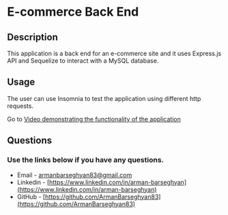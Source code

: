 # E-commerce Back End

## Description

This application is a back end for an e-commerce site and it uses Express.js API and  Sequelize to interact with a MySQL database.

## Usage

The user can use Insomnia to test the application using different http requests.


Go to [Video demonstrating the functionality of the application](https://drive.google.com/file/d/17kNHPaVAvJzQ2x4PEDwP4X_kcJgwgxdR/view?usp=sharing)


## Questions
### Use the links below if you have any questions.
- Email - [armanbarseghyan83@gmail.com](mailto:armanbarseghyan83@gmail.com)
- Linkedin - [https://www.linkedin.com/in/arman-barseghyan](https://www.linkedin.com/in/arman-barseghyan)
- GitHub - [https://github.com/ArmanBarseghyan83](https://github.com/ArmanBarseghyan83)

